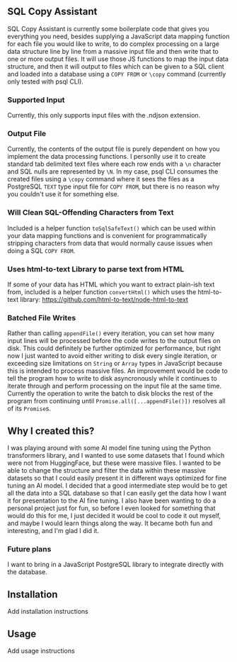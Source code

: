 ## SQL Copy Assistant
SQL Copy Assistant is currently some boilerplate code that gives you everything you need, besides supplying a JavaScript data mapping function for each file you would like to write, to do complex processing on a large data structure line by line from a massive input file and then write that to one or more output files. It will use those JS functions to map the input data structure, and then it will output to files which can be given to a SQL client and loaded into a database using a `COPY FROM` or `\copy` command (currently only tested with psql CLI).

### Supported Input
Currently, this only supports input files with the .ndjson extension.

### Output File
Currently, the contents of the output file is purely dependent on how you implement the data processing functions.  I personlly use it to create standard tab delimited text files where each row ends with a `\n` character and SQL nulls are represented by `\N`.  In my case, psql CLI consumes the created files using a `\copy` command where it sees the files as a PostgreSQL `TEXT` type input file for `COPY FROM`, but there is no reason why you couldn't use it for something else.

### Will Clean SQL-Offending Characters from Text
Included is a helper function `toSqlSafeText()` which can be used within your data mapping functions and is convenient for programmatically stripping characters from data that would normally cause issues when doing a SQL `COPY FROM`.

### Uses html-to-text Library to parse text from HTML
If some of your data has HTML which you want to extract plain-ish text from, included is a helper function `convertHtml()` which uses the html-to-text library: <https://github.com/html-to-text/node-html-to-text>

### Batched File Writes
Rather than calling `appendFile()` every iteration, you can set how many input lines will be processed before the code writes to the output files on disk. This could definitely be further optimized for performance, but right now I just wanted to avoid either writing to disk every single iteration, or exceeding size limitations on `String` or `Array` types in JavaScript because this is intended to process massive files. An improvement would be code to tell the program how to write to disk asyncronously while it continues to iterate through and perform processing on the input file at the same time. Currently the operation to write the batch to disk blocks the rest of the program from continuing until `Promise.all([...appendFile()])` resolves all of its `Promise`s.

## Why I created this?
I was playing around with some AI model fine tuning using the Python transformers library, and I  wanted to use some datasets that I found which were not from HuggingFace, but these were massive files. I wanted to be able to change the structure and filter the data within these massive datasets so that I could easily present it in different ways optimized for fine tuning an AI model. I decided that a good intermediate step would be to get all the data into a SQL database so that I can easily get the data how I want it for presentation to the AI fine tuning. I also have been wanting to do a personal project just for fun, so before I even looked for something that would do this for me, I just decided it would be cool to code it out myself, and maybe I would learn things along the way.  It became both fun and interesting, and I'm glad I did it.

### Future plans
I want to bring in a JavaScript PostgreSQL library to integrate directly with the database.

## Installation

Add installation instructions

## Usage

Add usage instructions